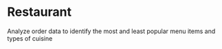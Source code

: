 # Restaurant
Analyze order data to identify the most and least popular menu items and types of cuisine
